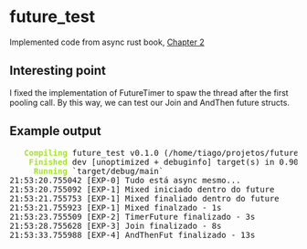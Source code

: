 # future_test
Implemented code from async rust book, [Chapter 2](https://rust-lang.github.io/async-book/02_execution/01_chapter.html)

## Interesting point

I fixed the implementation of FutureTimer to spaw the thread after the first pooling call. By this way, 
we can test our Join and AndThen future structs.

## Example output

<pre><font color="#A6E22E"><b>   Compiling</b></font> future_test v0.1.0 (/home/tiago/projetos/future_test)
<font color="#A6E22E"><b>    Finished</b></font> dev [unoptimized + debuginfo] target(s) in 0.90s
<font color="#A6E22E"><b>     Running</b></font> `target/debug/main`
21:53:20.755042 [EXP-0] Tudo está async mesmo...
21:53:20.755092 [EXP-1] Mixed iniciado dentro do future
21:53:21.755753 [EXP-1] Mixed finaliado dentro do future
21:53:21.755923 [EXP-1] Mixed finalzado - 1s
21:53:23.755509 [EXP-2] TimerFuture finalizado - 3s
21:53:28.755628 [EXP-3] Join finalizado - 8s
21:53:33.755988 [EXP-4] AndThenFut finalizado - 13s
</pre>

